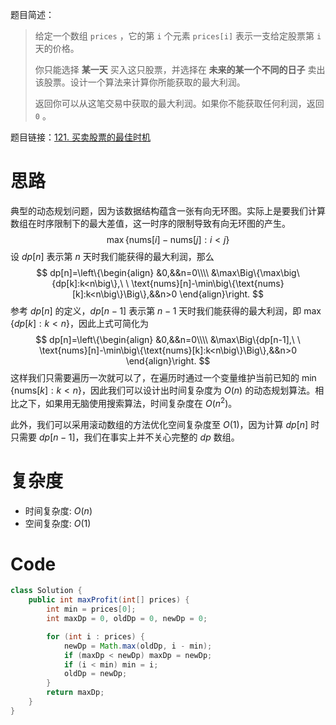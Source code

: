 题目简述：

> 给定一个数组 `prices` ，它的第 `i` 个元素 `prices[i]` 表示一支给定股票第 `i` 天的价格。
>
> 你只能选择 **某一天** 买入这只股票，并选择在 **未来的某一个不同的日子** 卖出该股票。设计一个算法来计算你所能获取的最大利润。
>
> 返回你可以从这笔交易中获取的最大利润。如果你不能获取任何利润，返回 `0` 。

题目链接：[121. 买卖股票的最佳时机](https://leetcode.cn/problems/best-time-to-buy-and-sell-stock/)

# 思路

典型的动态规划问题，因为该数据结构蕴含一张有向无环图。实际上是要我们计算数组在时序限制下的最大差值，这一时序的限制导致有向无环图的产生。
$$
\max\{\text{nums}[i]-\text{nums}[j]:i<j\}
$$
设 $dp[n]$ 表示第 $n$ 天时我们能获得的最大利润，那么
$$
dp[n]=\left\{\begin{align}
&0,&&n=0\\\\
&\max\Big\{\max\big\{dp[k]:k<n\big\},\ \ \text{nums}[n]-\min\big\{\text{nums}[k]:k<n\big\}\Big\},&&n>0
\end{align}\right.
$$
参考 $dp[n]$ 的定义，$dp[n-1]$ 表示第 $n-1$ 天时我们能获得的最大利润，即 $\max\big\{dp[k]:k<n\big\}$，因此上式可简化为
$$
dp[n]=\left\{\begin{align}
&0,&&n=0\\\\
&\max\Big\{dp[n-1],\ \ \text{nums}[n]-\min\big\{\text{nums}[k]:k<n\big\}\Big\},&&n>0
\end{align}\right.
$$
这样我们只需要遍历一次就可以了，在遍历时通过一个变量维护当前已知的 $\min\big\{\text{nums}[k]:k<n\big\}$，因此我们可以设计出时间复杂度为 $O(n)$ 的动态规划算法。相比之下，如果用无脑使用搜索算法，时间复杂度在 $O(n^2)$。

此外，我们可以采用滚动数组的方法优化空间复杂度至 $O(1)$，因为计算 $dp[n]$ 时只需要 $dp[n-1]$，我们在事实上并不关心完整的 $dp$ 数组。

# 复杂度

- 时间复杂度: $O(n)$
- 空间复杂度: $O(1)$

# Code
```java
class Solution {
    public int maxProfit(int[] prices) {
        int min = prices[0];
        int maxDp = 0, oldDp = 0, newDp = 0;

        for (int i : prices) {
            newDp = Math.max(oldDp, i - min);
            if (maxDp < newDp) maxDp = newDp;
            if (i < min) min = i;
            oldDp = newDp;
        }
        return maxDp;
    }
}
```